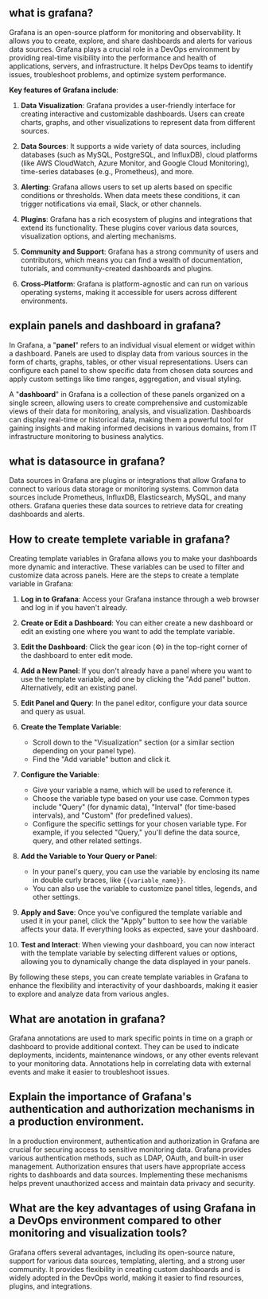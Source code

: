 ## what is grafana?
Grafana is an open-source platform for monitoring and observability. It allows you to create, explore, and share dashboards and alerts for various data sources. Grafana plays a crucial role in a DevOps environment by providing real-time visibility into the performance and health of applications, servers, and infrastructure. It helps DevOps teams to identify issues, troubleshoot problems, and optimize system performance.

**Key features of Grafana include**:

1. **Data Visualization**: Grafana provides a user-friendly interface for creating interactive and customizable dashboards. Users can create charts, graphs, and other visualizations to represent data from different sources.

2. **Data Sources**: It supports a wide variety of data sources, including databases (such as MySQL, PostgreSQL, and InfluxDB), cloud platforms (like AWS CloudWatch, Azure Monitor, and Google Cloud Monitoring), time-series databases (e.g., Prometheus), and more.

3. **Alerting**: Grafana allows users to set up alerts based on specific conditions or thresholds. When data meets these conditions, it can trigger notifications via email, Slack, or other channels.

4. **Plugins**: Grafana has a rich ecosystem of plugins and integrations that extend its functionality. These plugins cover various data sources, visualization options, and alerting mechanisms.

5. **Community and Support**: Grafana has a strong community of users and contributors, which means you can find a wealth of documentation, tutorials, and community-created dashboards and plugins.

6. **Cross-Platform**: Grafana is platform-agnostic and can run on various operating systems, making it accessible for users across different environments.

## explain panels and dashboard in grafana?
In Grafana, a "**panel**" refers to an individual visual element or widget within a dashboard. Panels are used to display data from various sources in the form of charts, graphs, tables, or other visual representations. Users can configure each panel to show specific data from chosen data sources and apply custom settings like time ranges, aggregation, and visual styling.

A "**dashboard**" in Grafana is a collection of these panels organized on a single screen, allowing users to create comprehensive and customizable views of their data for monitoring, analysis, and visualization. Dashboards can display real-time or historical data, making them a powerful tool for gaining insights and making informed decisions in various domains, from IT infrastructure monitoring to business analytics.

## what is datasource in grafana?
 Data sources in Grafana are plugins or integrations that allow Grafana to connect to various data storage or monitoring systems. Common data sources include Prometheus, InfluxDB, Elasticsearch, MySQL, and many others. Grafana queries these data sources to retrieve data for creating dashboards and alerts.

## How to create templete variable in grafana?
Creating template variables in Grafana allows you to make your dashboards more dynamic and interactive. These variables can be used to filter and customize data across panels. Here are the steps to create a template variable in Grafana:

1. **Log in to Grafana**: Access your Grafana instance through a web browser and log in if you haven't already.

2. **Create or Edit a Dashboard**: You can either create a new dashboard or edit an existing one where you want to add the template variable.

3. **Edit the Dashboard**: Click the gear icon (⚙️) in the top-right corner of the dashboard to enter edit mode.

4. **Add a New Panel**: If you don't already have a panel where you want to use the template variable, add one by clicking the "Add panel" button. Alternatively, edit an existing panel.

5. **Edit Panel and Query**: In the panel editor, configure your data source and query as usual.

6. **Create the Template Variable**:
   - Scroll down to the "Visualization" section (or a similar section depending on your panel type).
   - Find the "Add variable" button and click it.

7. **Configure the Variable**:
   - Give your variable a name, which will be used to reference it.
   - Choose the variable type based on your use case. Common types include "Query" (for dynamic data), "Interval" (for time-based intervals), and "Custom" (for predefined values).
   - Configure the specific settings for your chosen variable type. For example, if you selected "Query," you'll define the data source, query, and other related settings.

8. **Add the Variable to Your Query or Panel**:
   - In your panel's query, you can use the variable by enclosing its name in double curly braces, like `{{variable_name}}`.
   - You can also use the variable to customize panel titles, legends, and other settings.

9. **Apply and Save**: Once you've configured the template variable and used it in your panel, click the "Apply" button to see how the variable affects your data. If everything looks as expected, save your dashboard.

10. **Test and Interact**: When viewing your dashboard, you can now interact with the template variable by selecting different values or options, allowing you to dynamically change the data displayed in your panels.

By following these steps, you can create template variables in Grafana to enhance the flexibility and interactivity of your dashboards, making it easier to explore and analyze data from various angles.

## What are anotation in grafana?
Grafana annotations are used to mark specific points in time on a graph or dashboard to provide additional context. They can be used to indicate deployments, incidents, maintenance windows, or any other events relevant to your monitoring data. Annotations help in correlating data with external events and make it easier to troubleshoot issues.

## Explain the importance of Grafana's authentication and authorization mechanisms in a production environment.

In a production environment, authentication and authorization in Grafana are crucial for securing access to sensitive monitoring data. Grafana provides various authentication methods, such as LDAP, OAuth, and built-in user management. Authorization ensures that users have appropriate access rights to dashboards and data sources. Implementing these mechanisms helps prevent unauthorized access and maintain data privacy and security.

## What are the key advantages of using Grafana in a DevOps environment compared to other monitoring and visualization tools?

Grafana offers several advantages, including its open-source nature, support for various data sources, templating, alerting, and a strong user community. It provides flexibility in creating custom dashboards and is widely adopted in the DevOps world, making it easier to find resources, plugins, and integrations.
